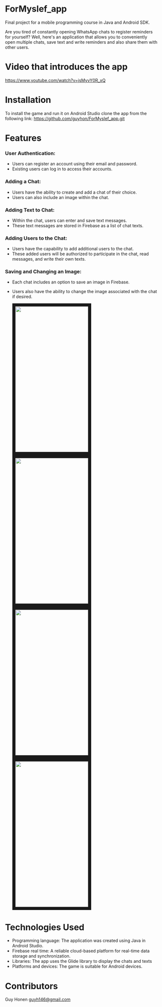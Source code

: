 # ForMyslef_app
Final project for a mobile programming course in Java and Android SDK.

Are you tired of constantly opening WhatsApp chats to register reminders for yourself? 
Well, here's an application that allows you to conveniently open multiple chats, save text and write reminders 
and also share them with other users.


# Video that introduces the app
 https://www.youtube.com/watch?v=jsMyvY0R_xQ
  

# Installation
  To install the game and run it on Android Studio clone the app from the following link:
          https://github.com/guyhon/ForMyslef_app.git

# Features
### User Authentication:

* Users can register an account using their email and password.
* Existing users can log in to access their accounts.

### Adding a Chat:

* Users have the ability to create and add a chat of their choice.
* Users can also include an image within the chat.

### Adding Text to Chat:

* Within the chat, users can enter and save text messages.
* These text messages are stored in Firebase as a list of chat texts.

### Adding Users to the Chat:

* Users have the capability to add additional users to the chat.
* These added users will be authorized to participate in the chat, read messages, and write their own texts.

### Saving and Changing an Image:

* Each chat includes an option to save an image in Firebase.
* Users also have the ability to change the image associated with the chat if desired.

  
  <img src=https://github.com/guyhon/ForMyslef_app/assets/74957640/b4526c95-9e88-4db2-958d-66e831dc4a60
  width="240" height="480" border="10" />
  </a>
  <img src=https://github.com/guyhon/ForMyslef_app/assets/74957640/52f5508d-aaa3-43a9-8e81-1a3d9fa8d874
  width="240" height="480" border="10" />
  </a>
  <img src=https://github.com/guyhon/ForMyslef_app/assets/74957640/342bac53-9abb-4914-832f-0d23242fefa5
  width="240" height="480" border="10" />
  </a>
  <img src=https://github.com/guyhon/ForMyslef_app/assets/74957640/6b523fd7-0b01-48ea-b533-0da5f3746aec
  width="240" height="480" border="10" />
  </a>

# Technologies Used
  * Programming language: The application was created using Java in Android Studio.
  * Firebase real time: A reliable cloud-based platform for real-time data storage and synchronization.
  * Libraries: The app uses the Glide library to display the chats and texts
  * Platforms and devices: The game is suitable for Android devices.

# Contributors
  Guy Honen guyh146@gmail.com
